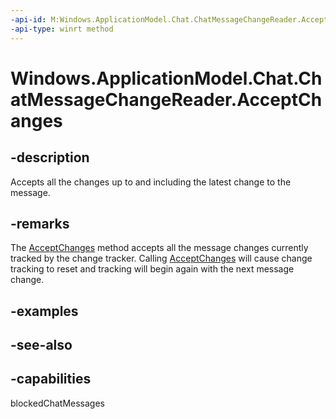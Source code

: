 ```yaml
---
-api-id: M:Windows.ApplicationModel.Chat.ChatMessageChangeReader.AcceptChanges
-api-type: winrt method
---
```


<!-- Method syntax
public void AcceptChanges()
-->

# Windows.ApplicationModel.Chat.ChatMessageChangeReader.AcceptChanges

## -description
Accepts all the changes up to and including the latest change to the message.

## -remarks
The [AcceptChanges](chatmessagechangereader_acceptchanges.md) method accepts all the message changes currently tracked by the change tracker. Calling [AcceptChanges](chatmessagechangereader_acceptchanges.md) will cause change tracking to reset and tracking will begin again with the next message change.

## -examples

## -see-also


## -capabilities
blockedChatMessages